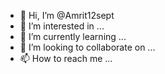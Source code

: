 - 👋 Hi, I’m @Amrit12sept
- 👀 I’m interested in ...
- 🌱 I’m currently learning ...
- 💞️ I’m looking to collaborate on ...
- 📫 How to reach me ...

<!---
Amrit12sept/Amrit12sept is a ✨ special ✨ repository because its `README.md` (this file) appears on your GitHub profile.
You can click the Preview link to take a look at your changes.
--->
